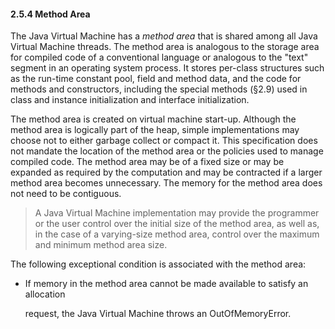 #### **2.5.4 Method Area** 

The Java Virtual Machine has a *method area* that is shared among all Java Virtual Machine threads. The method area is analogous to the storage area for compiled code of a conventional language or analogous to the "text" segment in an operating system process. It stores per-class structures such as the run-time constant pool, field and method data, and the code for methods and constructors, including the special methods (§2.9) used in class and instance initialization and interface initialization. 

The method area is created on virtual machine start-up. Although the method area is logically part of the heap, simple implementations may choose not to either garbage collect or compact it. This specification does not mandate the location of the method area or the policies used to manage compiled code. The method area may be of a fixed size or may be expanded as required by the computation and may be contracted if a larger method area becomes unnecessary. The memory for the method area does not need to be contiguous. 

> A Java Virtual Machine implementation may provide the programmer or the user control over the initial size of the method area, as well as, in the case of a varying-size method area, control over the maximum and minimum method area size. 

The following exceptional condition is associated with the method area:

- If memory in the method area cannot be made available to satisfy an allocation 

  request, the Java Virtual Machine throws an OutOfMemoryError. 

